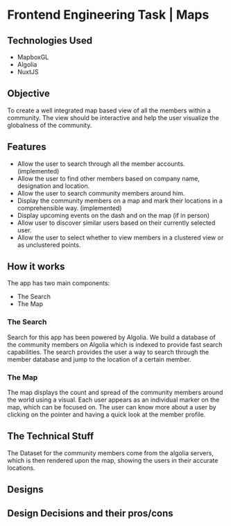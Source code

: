 # Frontend Engineering Task | Maps

## Technologies Used

- MapboxGL
- Algolia
- NuxtJS

## Objective

To create a well integrated map based view of all the members within a community. The view should be interactive and help the user visualize the globalness of the community.

## Features

- Allow the user to search through all the member accounts. (implemented)
- Allow the user to find other members based on company name, designation and location.
- Allow the user to search community members around him.
- Display the community members on a map and mark their locations in a comprehensible way. (implemented)
- Display upcoming events on the dash and on the map (if in person)
- Allow user to discover similar users based on their currently selected user.
- Allow the user to select whether to view members in a clustered view or as unclustered points.

## How it works

The app has two main components:

- The Search
- The Map

### The Search

Search for this app has been powered by Algolia. We build a database of the community members on Algolia which is indexed to provide fast search capabilities. The search provides the user a way to search through the member database and jump to the location of a certain member.

### The Map

The map displays the count and spread of the community members around the world using a visual. Each user appears as an individual marker on the map, which can be focused on. The user can know more about a user by clicking on the pointer and having a quick look at the member profile.

## The Technical Stuff

The Dataset for the community members come from the algolia servers, which is then rendered upon the map, showing the users in their accurate locations.

## Designs

## Design Decisions and their pros/cons
